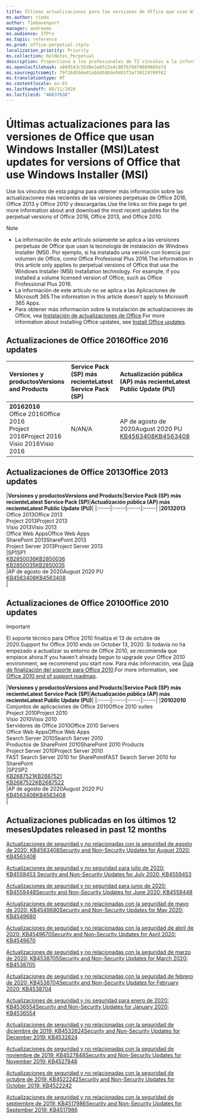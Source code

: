 ```yaml
---
title: Últimas actualizaciones para las versiones de Office que usan Windows Installer (MSI)
ms.author: timda
author: TimDavenport
manager: andrewmo
ms.audience: ITPro
ms.topic: reference
ms.prod: office-perpetual-itpro
localization_priority: Priority
ms.collection: RelNotes_Perpetual
description: Proporciona a los profesionales de TI vínculos a la información de las últimas actualizaciones de las versiones perpetuas de Office 2016, Office 2013 y Office 2010.
ms.openlocfilehash: a869543c55d0e3a6522e4c807b76670889605e7d
ms.sourcegitcommit: 79f26d59de01abb85869e9d91f3af30129709f62
ms.translationtype: HT
ms.contentlocale: es-ES
ms.lasthandoff: 08/11/2020
ms.locfileid: "46637638"
---
```

# <a name="latest-updates-for-versions-of-office-that-use-windows-installer-msi"></a><span data-ttu-id="bd075-103">Últimas actualizaciones para las versiones de Office que usan Windows Installer (MSI)</span><span class="sxs-lookup"><span data-stu-id="bd075-103">Latest updates for versions of Office that use Windows Installer (MSI)</span></span>

<span data-ttu-id="bd075-104">Use los vínculos de esta página para obtener más información sobre las actualizaciones más recientes de las versiones perpetuas de Office 2016, Office 2013 y Office 2010 y descargarlas.</span><span class="sxs-lookup"><span data-stu-id="bd075-104">Use the links on this page to get more information about and download the most recent updates for the perpetual versions of Office 2016, Office 2013, and Office 2010.</span></span>
  
 
> [!NOTE]
> - <span data-ttu-id="bd075-p101">La información de este artículo solamente se aplica a las versiones perpetuas de Office que usan la tecnología de instalación de Windows Installer (MSI). Por ejemplo, si ha instalado una versión con licencia por volumen de Office, como Office Profesional Plus 2016.</span><span class="sxs-lookup"><span data-stu-id="bd075-p101">The information in this article only applies to perpetual versions of Office that use the Windows Installer (MSI) installation technology. For example, if you installed a volume licensed version of Office, such as Office Professional Plus 2016.</span></span>
> - <span data-ttu-id="bd075-107">La información de este artículo no se aplica a las Aplicaciones de Microsoft 365.</span><span class="sxs-lookup"><span data-stu-id="bd075-107">The information in this article doesn't apply to Microsoft 365 Apps.</span></span>
> - <span data-ttu-id="bd075-108">Para obtener más información sobre la instalación de actualizaciones de Office, vea [Instalación de actualizaciones de Office](https://support.office.com/article/2ab296f3-7f03-43a2-8e50-46de917611c5).</span><span class="sxs-lookup"><span data-stu-id="bd075-108">For more information about installing Office updates, see [Install Office updates](https://support.office.com/article/2ab296f3-7f03-43a2-8e50-46de917611c5).</span></span> 


## <a name="office-2016-updates"></a><span data-ttu-id="bd075-109">Actualizaciones de Office 2016</span><span class="sxs-lookup"><span data-stu-id="bd075-109">Office 2016 updates</span></span>

|<span data-ttu-id="bd075-110">**Versiones y productos**</span><span class="sxs-lookup"><span data-stu-id="bd075-110">**Versions and Products**</span></span>|<span data-ttu-id="bd075-111">**Service Pack (SP) más reciente**</span><span class="sxs-lookup"><span data-stu-id="bd075-111">**Latest Service Pack (SP)**</span></span>|<span data-ttu-id="bd075-112">**Actualización pública (AP) más reciente**</span><span class="sxs-lookup"><span data-stu-id="bd075-112">**Latest Public Update (PU)**</span></span>|
|:-----|:-----|:-----|
|<span data-ttu-id="bd075-113">**2016**</span><span class="sxs-lookup"><span data-stu-id="bd075-113">**2016**</span></span> <br/> <span data-ttu-id="bd075-114">Office 2016</span><span class="sxs-lookup"><span data-stu-id="bd075-114">Office 2016</span></span>  <br/> <span data-ttu-id="bd075-115">Project 2016</span><span class="sxs-lookup"><span data-stu-id="bd075-115">Project 2016</span></span>  <br/> <span data-ttu-id="bd075-116">Visio 2016</span><span class="sxs-lookup"><span data-stu-id="bd075-116">Visio 2016</span></span>  <br/> |<span data-ttu-id="bd075-117">N/A</span><span class="sxs-lookup"><span data-stu-id="bd075-117">N/A</span></span>  <br/> |<span data-ttu-id="bd075-118">AP de agosto de 2020</span><span class="sxs-lookup"><span data-stu-id="bd075-118">August 2020 PU</span></span>  <br/> [<span data-ttu-id="bd075-119">KB4563408</span><span class="sxs-lookup"><span data-stu-id="bd075-119">KB4563408</span></span>](https://support.microsoft.com/help/4563408) <br/> |
   
## <a name="office-2013-updates"></a><span data-ttu-id="bd075-120">Actualizaciones de Office 2013</span><span class="sxs-lookup"><span data-stu-id="bd075-120">Office 2013 updates</span></span>

|<span data-ttu-id="bd075-121">**Versiones y productos**</span><span class="sxs-lookup"><span data-stu-id="bd075-121">**Versions and Products**</span></span>|<span data-ttu-id="bd075-122">**Service Pack (SP) más reciente**</span><span class="sxs-lookup"><span data-stu-id="bd075-122">**Latest Service Pack (SP)**</span></span>|<span data-ttu-id="bd075-123">**Actualización pública (AP) más reciente**</span><span class="sxs-lookup"><span data-stu-id="bd075-123">**Latest Public Update (PU)**</span></span>|
|:-----|:-----|:-----|:-----|
|<span data-ttu-id="bd075-124">**2013**</span><span class="sxs-lookup"><span data-stu-id="bd075-124">**2013**</span></span> <br/> <span data-ttu-id="bd075-125">Office 2013</span><span class="sxs-lookup"><span data-stu-id="bd075-125">Office 2013</span></span>  <br/> <span data-ttu-id="bd075-126">Project 2013</span><span class="sxs-lookup"><span data-stu-id="bd075-126">Project 2013</span></span>  <br/> <span data-ttu-id="bd075-127">Visio 2013</span><span class="sxs-lookup"><span data-stu-id="bd075-127">Visio 2013</span></span>  <br/> <span data-ttu-id="bd075-128">Office Web Apps</span><span class="sxs-lookup"><span data-stu-id="bd075-128">Office Web Apps</span></span>  <br/> <span data-ttu-id="bd075-129">SharePoint 2013</span><span class="sxs-lookup"><span data-stu-id="bd075-129">SharePoint 2013</span></span>  <br/> <span data-ttu-id="bd075-130">Project Server 2013</span><span class="sxs-lookup"><span data-stu-id="bd075-130">Project Server 2013</span></span>  <br/> |<span data-ttu-id="bd075-131">SP1</span><span class="sxs-lookup"><span data-stu-id="bd075-131">SP1</span></span> <br/> [<span data-ttu-id="bd075-132">KB2850036</span><span class="sxs-lookup"><span data-stu-id="bd075-132">KB2850036</span></span>](https://support.microsoft.com/kb/2850036) <br/>[<span data-ttu-id="bd075-133">KB2850035</span><span class="sxs-lookup"><span data-stu-id="bd075-133">KB2850035</span></span>](https://support.microsoft.com/kb/2850035) <br/> |<span data-ttu-id="bd075-134">AP de agosto de 2020</span><span class="sxs-lookup"><span data-stu-id="bd075-134">August 2020 PU</span></span>  <br/> [<span data-ttu-id="bd075-135">KB4563408</span><span class="sxs-lookup"><span data-stu-id="bd075-135">KB4563408</span></span>](https://support.microsoft.com/help/4563408) <br/> |
   
## <a name="office-2010-updates"></a><span data-ttu-id="bd075-136">Actualizaciones de Office 2010</span><span class="sxs-lookup"><span data-stu-id="bd075-136">Office 2010 updates</span></span>
> [!IMPORTANT]
> <span data-ttu-id="bd075-137">El soporte técnico para Office 2010 finaliza el 13 de octubre de 2020.</span><span class="sxs-lookup"><span data-stu-id="bd075-137">Support for Office 2010 ends on October 13, 2020.</span></span> <span data-ttu-id="bd075-138">Si todavía no ha empezado a actualizar su entorno de Office 2010, se recomienda que empiece ahora.</span><span class="sxs-lookup"><span data-stu-id="bd075-138">If you haven't already begun to upgrade your Office 2010 environment, we recommend you start now.</span></span> <span data-ttu-id="bd075-139">Para más información, vea [Guía de finalización del soporte para Office 2010](https://docs.microsoft.com/DeployOffice/office-2010-end-support-roadmap).</span><span class="sxs-lookup"><span data-stu-id="bd075-139">For more information, see [Office 2010 end of support roadmap](https://docs.microsoft.com/DeployOffice/office-2010-end-support-roadmap).</span></span> 

|<span data-ttu-id="bd075-140">**Versiones y productos**</span><span class="sxs-lookup"><span data-stu-id="bd075-140">**Versions and Products**</span></span>|<span data-ttu-id="bd075-141">**Service Pack (SP) más reciente**</span><span class="sxs-lookup"><span data-stu-id="bd075-141">**Latest Service Pack (SP)**</span></span>|<span data-ttu-id="bd075-142">**Actualización pública (AP) más reciente**</span><span class="sxs-lookup"><span data-stu-id="bd075-142">**Latest Public Update (PU)**</span></span>|
|:-----|:-----|:-----|:-----|
|<span data-ttu-id="bd075-143">**2010**</span><span class="sxs-lookup"><span data-stu-id="bd075-143">**2010**</span></span> <br/> <span data-ttu-id="bd075-144">Conjuntos de aplicaciones de Office 2010</span><span class="sxs-lookup"><span data-stu-id="bd075-144">Office 2010 suites</span></span>  <br/> <span data-ttu-id="bd075-145">Project 2010</span><span class="sxs-lookup"><span data-stu-id="bd075-145">Project 2010</span></span>  <br/> <span data-ttu-id="bd075-146">Visio 2010</span><span class="sxs-lookup"><span data-stu-id="bd075-146">Visio 2010</span></span>  <br/> <span data-ttu-id="bd075-147">Servidores de Office 2010</span><span class="sxs-lookup"><span data-stu-id="bd075-147">Office 2010 Servers</span></span>  <br/> <span data-ttu-id="bd075-148">Office Web Apps</span><span class="sxs-lookup"><span data-stu-id="bd075-148">Office Web Apps</span></span>  <br/> <span data-ttu-id="bd075-149">Search Server 2010</span><span class="sxs-lookup"><span data-stu-id="bd075-149">Search Server 2010</span></span>  <br/> <span data-ttu-id="bd075-150">Productos de SharePoint 2010</span><span class="sxs-lookup"><span data-stu-id="bd075-150">SharePoint 2010 Products</span></span>  <br/> <span data-ttu-id="bd075-151">Project Server 2010</span><span class="sxs-lookup"><span data-stu-id="bd075-151">Project Server 2010</span></span>  <br/> <span data-ttu-id="bd075-152">FAST Search Server 2010 for SharePoint</span><span class="sxs-lookup"><span data-stu-id="bd075-152">FAST Search Server 2010 for SharePoint</span></span>  <br/> |<span data-ttu-id="bd075-153">SP2</span><span class="sxs-lookup"><span data-stu-id="bd075-153">SP2</span></span> <br/>[<span data-ttu-id="bd075-154">KB2687521</span><span class="sxs-lookup"><span data-stu-id="bd075-154">KB2687521</span></span>](https://support.microsoft.com/kb/2687521) <br/> [<span data-ttu-id="bd075-155">KB2687522</span><span class="sxs-lookup"><span data-stu-id="bd075-155">KB2687522</span></span>](https://support.microsoft.com/kb/2687522) <br/> |<span data-ttu-id="bd075-156">AP de agosto de 2020</span><span class="sxs-lookup"><span data-stu-id="bd075-156">August 2020 PU</span></span>  <br/> [<span data-ttu-id="bd075-157">KB4563408</span><span class="sxs-lookup"><span data-stu-id="bd075-157">KB4563408</span></span>](https://support.microsoft.com/help/4563408) <br/>|
   

   
## <a name="updates-released-in-past-12-months"></a><span data-ttu-id="bd075-158">Actualizaciones publicadas en los últimos 12 meses</span><span class="sxs-lookup"><span data-stu-id="bd075-158">Updates released in past 12 months</span></span>
[<span data-ttu-id="bd075-159">Actualizaciones de seguridad y no relacionadas con la seguridad de agosto de 2020: KB4563408</span><span class="sxs-lookup"><span data-stu-id="bd075-159">Security and Non-Security Updates for August 2020: KB4563408</span></span>](https://support.microsoft.com/help/4563408)

[<span data-ttu-id="bd075-160"> Actualizaciones de seguridad y no seguridad para julio de 2020: KB4559453 </span><span class="sxs-lookup"><span data-stu-id="bd075-160">Security and Non-Security Updates for July 2020: KB4559453</span></span>](https://support.microsoft.com/help/4559453)

[<span data-ttu-id="bd075-161">Actualizaciones de seguridad y no seguridad para junio de 2020: KB4559448</span><span class="sxs-lookup"><span data-stu-id="bd075-161">Security and Non-Security Updates for June 2020: KB4559448</span></span>](https://support.microsoft.com/help/4559448)

[<span data-ttu-id="bd075-162">Actualizaciones de seguridad y no relacionadas con la seguridad de mayo de 2020: KB4549680</span><span class="sxs-lookup"><span data-stu-id="bd075-162">Security and Non-Security Updates for May 2020: KB4549680</span></span>](https://support.microsoft.com/help/4549680)

[<span data-ttu-id="bd075-163">Actualizaciones de seguridad y no relacionadas con la seguridad de abril de 2020: KB4549670</span><span class="sxs-lookup"><span data-stu-id="bd075-163">Security and Non-Security Updates for April 2020: KB4549670</span></span>](https://support.microsoft.com/help/4549670)

[<span data-ttu-id="bd075-164">Actualizaciones de seguridad y no relacionadas con la seguridad de marzo de 2020: KB4538705</span><span class="sxs-lookup"><span data-stu-id="bd075-164">Security and Non-Security Updates for March 2020: KB4538705</span></span>](https://support.microsoft.com/help/4538705)

[<span data-ttu-id="bd075-165">Actualizaciones de seguridad y no relacionadas con la seguridad de febrero de 2020: KB4538704</span><span class="sxs-lookup"><span data-stu-id="bd075-165">Security and Non-Security Updates for February 2020: KB4538704</span></span>](https://support.microsoft.com/help/4538704)

[<span data-ttu-id="bd075-166">Actualizaciones de seguridad y no seguridad para enero de 2020: KB4536554</span><span class="sxs-lookup"><span data-stu-id="bd075-166">Security and Non-Security Updates for January 2020: KB4536554</span></span>](https://support.microsoft.com/help/4536554)

[<span data-ttu-id="bd075-167">Actualizaciones de seguridad y no relacionadas con la seguridad de diciembre de 2019: KB4532624</span><span class="sxs-lookup"><span data-stu-id="bd075-167">Security and Non-Security Updates for December 2019: KB4532624</span></span>](https://support.microsoft.com/help/4532624)

[<span data-ttu-id="bd075-168">Actualizaciones de seguridad y no relacionadas con la seguridad de noviembre de 2019: KB4527848</span><span class="sxs-lookup"><span data-stu-id="bd075-168">Security and Non-Security Updates for November 2019: KB4527848</span></span>](https://support.microsoft.com/help/4527848)

[<span data-ttu-id="bd075-169">Actualizaciones de seguridad y no relacionadas con la seguridad de octubre de 2019: KB4522242</span><span class="sxs-lookup"><span data-stu-id="bd075-169">Security and Non-Security Updates for October 2019: KB4522242</span></span>](https://support.microsoft.com/help/4522242)

[<span data-ttu-id="bd075-170">Actualizaciones de seguridad y no relacionadas con la seguridad de septiembre de 2019: KB4517986</span><span class="sxs-lookup"><span data-stu-id="bd075-170">Security and Non-Security Updates for September 2019: KB4517986</span></span>](https://support.microsoft.com/help/4517986 )



</br>